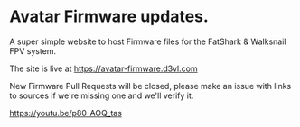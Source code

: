 # Avatar Firmware updates. 
A super simple website to host Firmware files for the FatShark & Walksnail FPV system.

The site is live at https://avatar-firmware.d3vl.com

New Firmware Pull Requests will be closed, please make an issue with links to sources if we're missing one and we'll verify it.


https://youtu.be/p80-AOQ_tas
